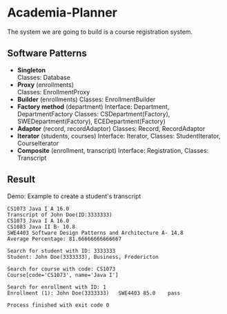 # Academia-Planner
The system we are going to build is a course registration system.  
## Software Patterns
- **Singleton**  
Classes: Database
- **Proxy** (enrollments)  
Classes: EnrollmentProxy
- **Builder** (enrollments)
Classes: EnrollmentBuilder
- **Factory method** (department)
Interface: Department, DepartmentFactory Classes: CSDepartment(Factory), SWEDepartment(Factory), ECEDepartment(Factory)
- **Adaptor** (record, recordAdaptor)
Classes: Record, RecordAdaptor
- **Iterator** (students, courses)
Interface: Iterator, Classes: StudentIterator, CourseIterator
- **Composite** (enrollment, transcript)
Interface: Registration, Classes: Transcript
## Result
Demo: Example to create a student's transcript
```
CS1073 Java I A 16.0
Transcript of John Doe(ID:3333333)
CS1073 Java I A 16.0
CS1083 Java II B- 10.8
SWE4403 Software Design Patterns and Architecture A- 14.8
Average Percentage: 81.66666666666667

Search for student with ID: 3333333
Student: John Doe(3333333), Business, Fredericton

Search for course with code: CS1073
Course[code='CS1073', name='Java I']

Search for enrollment with ID: 1
Enrollment (1): John Doe(3333333)	SWE4403	85.0	pass

Process finished with exit code 0
```

